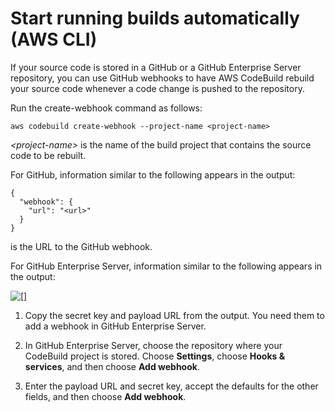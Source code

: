# Start running builds automatically \(AWS CLI\)<a name="run-build-cli-auto-start"></a>

If your source code is stored in a GitHub or a GitHub Enterprise Server repository, you can use GitHub webhooks to have AWS CodeBuild rebuild your source code whenever a code change is pushed to the repository\.

Run the create\-webhook command as follows:

```
aws codebuild create-webhook --project-name <project-name>
```

*<project\-name>* is the name of the build project that contains the source code to be rebuilt\.

For GitHub, information similar to the following appears in the output:

```
{
  "webhook": {
    "url": "<url>"
  }
}
```

*<url>* is the URL to the GitHub webhook\.

For GitHub Enterprise Server, information similar to the following appears in the output:

![\[\]](http://docs.aws.amazon.com/codebuild/latest/userguide/images/create-webhook-ghe.png)

1. Copy the secret key and payload URL from the output\. You need them to add a webhook in GitHub Enterprise Server\. 

1. In GitHub Enterprise Server, choose the repository where your CodeBuild project is stored\. Choose **Settings**, choose **Hooks & services**, and then choose **Add webhook**\. 

1. Enter the payload URL and secret key, accept the defaults for the other fields, and then choose **Add webhook**\.